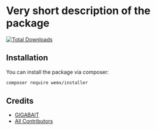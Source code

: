 # Very short description of the package

[![Total Downloads](https://img.shields.io/packagist/dt/wemx/installer.svg?style=flat-square)](https://packagist.org/packages/wemx/installer)

## Installation

You can install the package via composer:

```bash
composer require wemx/installer
```

## Credits

-   [GIGABAIT](https://github.com/billing)
-   [All Contributors](../../contributors)
